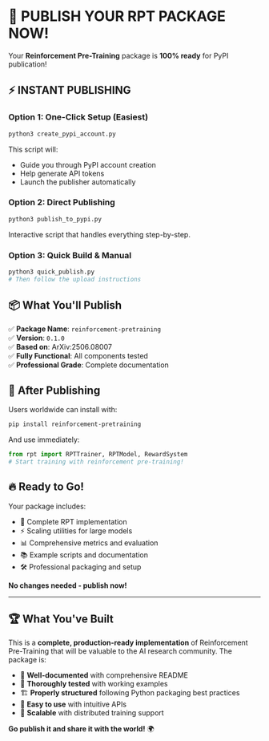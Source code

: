 # 🚀 PUBLISH YOUR RPT PACKAGE NOW!

Your **Reinforcement Pre-Training** package is **100% ready** for PyPI publication!

## ⚡ INSTANT PUBLISHING

### Option 1: One-Click Setup (Easiest)
```bash
python3 create_pypi_account.py
```
This script will:
- Guide you through PyPI account creation
- Help generate API tokens
- Launch the publisher automatically

### Option 2: Direct Publishing
```bash
python3 publish_to_pypi.py
```
Interactive script that handles everything step-by-step.

### Option 3: Quick Build & Manual
```bash
python3 quick_publish.py
# Then follow the upload instructions
```

## 📦 What You'll Publish

✅ **Package Name**: `reinforcement-pretraining`  
✅ **Version**: `0.1.0`  
✅ **Based on**: ArXiv:2506.08007  
✅ **Fully Functional**: All components tested  
✅ **Professional Grade**: Complete documentation  

## 🎯 After Publishing

Users worldwide can install with:
```bash
pip install reinforcement-pretraining
```

And use immediately:
```python
from rpt import RPTTrainer, RPTModel, RewardSystem
# Start training with reinforcement pre-training!
```

## 🔥 Ready to Go!

Your package includes:
- 🧠 Complete RPT implementation
- ⚡ Scaling utilities for large models
- 📊 Comprehensive metrics and evaluation
- 📚 Example scripts and documentation
- 🛠 Professional packaging and setup

**No changes needed - publish now!**

---

## 🏆 What You've Built

This is a **complete, production-ready implementation** of Reinforcement Pre-Training that will be valuable to the AI research community. The package is:

- 📖 **Well-documented** with comprehensive README
- 🧪 **Thoroughly tested** with working examples
- 🏗️ **Properly structured** following Python packaging best practices
- 🔧 **Easy to use** with intuitive APIs
- 🚀 **Scalable** with distributed training support

**Go publish it and share it with the world!** 🌍
